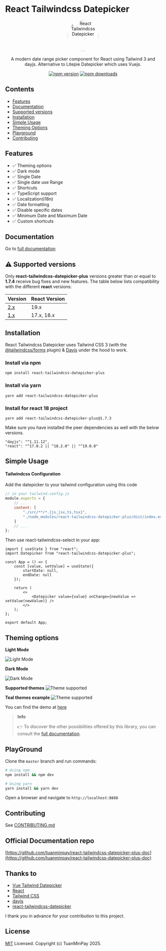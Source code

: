 # React Tailwindcss Datepicker

<p align="center">
    <a href="https://react-tailwindcss-datepicker-plus.vercel.app/" target="_blank">
      <img alt="React Tailwindcss Datepicker" width="100" style="border-radius: 100%;" src="https://raw.githubusercontent.com/tuanminpay/react-tailwindcss-datepicker-plus/master/assets/img/calendar_logo.svg?raw=true">
    </a><br><br>
    A modern date range picker component for React using Tailwind 3 and dayjs. Alternative to Litepie Datepicker which uses Vuejs.
</p>

<div align="center">

[![npm version](https://img.shields.io/npm/v/react-tailwindcss-datepicker-plus?style=flat-square)](https://www.npmjs.com/package/react-tailwindcss-datepicker-plus)
[![npm downloads](https://img.shields.io/npm/dt/react-tailwindcss-datepicker-plus?style=flat-square)](https://www.npmjs.com/package/react-tailwindcss-datepicker-plus)

</div>

## Contents

- [Features](#features)
- [Documentation](#documentation)
- [Supported versions](#-supported-versions)
- [Installation](#installation)
- [Simple Usage](#simple-usage)
- [Theming Options](#theming-options)
- [Playground](#playground)
- [Contributing](#contributing)

## Features

- ✅ Theming options
- ✅ Dark mode
- ✅ Single Date
- ✅ Single date use Range
- ✅ Shortcuts
- ✅ TypeScript support
- ✅ Localization(i18n)
- ✅ Date formatting
- ✅ Disable specific dates
- ✅ Minimum Date and Maximum Date
- ✅ Custom shortcuts

## Documentation

Go to [full documentation](https://react-tailwindcss-datepicker-plus.vercel.app/)

## ⚠️ Supported versions

Only **react-tailwindcss-datepicker-plus** versions greater than or equal to **1.7.4** receive bug fixes and new features. The table below lists compatibility with the different **react** versions:

| Version                                                                         | React Version |
| ------------------------------------------------------------------------------- | ------------- |
| [2.x](https://github.com/tuanminpay/react-tailwindcss-datepicker-plus/tree/v2.0.0) | 19.x          |
| [1.x](https://github.com/tuanminpay/react-tailwindcss-datepicker-plus/tree/v1.7.3) | 17.x, 18.x    |

## Installation

React Tailwindcss Datepicker uses Tailwind CSS 3 (with the
[@tailwindcss/forms](https://github.com/tailwindlabs/tailwindcss-forms) plugin) &
[Dayjs](https://day.js.org/en/) under the hood to work.

### Install via npm

```
npm install react-tailwindcss-datepicker-plus
```

### Install via yarn

```
yarn add react-tailwindcss-datepicker-plus
```

### Install for react 18 project

```
yarn add react-tailwindcss-datepicker-plus@1.7.3
```

Make sure you have installed the peer dependencies as well with the below versions.

```
"dayjs": "^1.11.12",
"react": "^17.0.2 || ^18.2.0" || "^19.0.0"
```

## Simple Usage

#### Tailwindcss Configuration

Add the datepicker to your tailwind configuration using this code

```javascript
// in your tailwind.config.js
module.exports = {
    // ...
    content: [
        "./src/**/*.{js,jsx,ts,tsx}",
        "./node_modules/react-tailwindcss-datepicker-plus/dist/index.esm.js"
    ]
    // ...
};
```

Then use react-tailwindcss-select in your app:

```tsx
import { useState } from "react";
import Datepicker from "react-tailwindcss-datepicker-plus";

const App = () => {
    const [value, setValue] = useState({
        startDate: null,
        endDate: null
    });

    return (
        <>
            <Datepicker value={value} onChange={newValue => setValue(newValue)} />
        </>
    );
};

export default App;
```

## Theming options

**Light Mode**

![Light Mode](https://raw.githubusercontent.com/tuanminpay/react-tailwindcss-datepicker-plus/master/assets/img/Screen_Shot_2022-08-04_at_17.04.09_light.png?raw=true)

**Dark Mode**

![Dark Mode](https://raw.githubusercontent.com/tuanminpay/react-tailwindcss-datepicker-plus/master/assets/img/Screen_Shot_2022-08-04_at_17.04.09_dark.png?raw=true)

**Supported themes**
![Theme supported](https://raw.githubusercontent.com/tuanminpay/react-tailwindcss-datepicker-plus/master/assets/img/Screen_Shot_2022-08-04_at_17.04.09_theme.png?raw=true)

**Teal themes example**
![Theme supported](https://raw.githubusercontent.com/tuanminpay/react-tailwindcss-datepicker-plus/master/assets/img/Screen_Shot_2022-08-04_at_17.04.09_teal.png?raw=true)

You can find the demo at [here](https://react-tailwindcss-datepicker-plus.vercel.app/demo)

> **Info**
>
> 👉 To discover the other possibilities offered by this library, you can consult the
> [full documentation](https://react-tailwindcss-datepicker-plus.vercel.app/).

## PlayGround

Clone the `master` branch and run commands:

```sh
# Using npm
npm install && npm dev

# Using yarn
yarn install && yarn dev

```

Open a browser and navigate to `http://localhost:8888`

## Contributing

See
[CONTRIBUTING.md](https://github.com/tuanminpay/react-tailwindcss-datepicker-plus/blob/master/CONTRIBUTING.md)

## Official Documentation repo

[https://github.com/tuanminpay/react-tailwindcss-datepicker-plus-doc](https://github.com/tuanminpay/react-tailwindcss-datepicker-plus-doc)

## Thanks to

- [Vue Tailwind Datepicker](https://vue-tailwind-datepicker.com/)
- [React](https://reactjs.org/)
- [Tailwind CSS](https://tailwindcss.com/)
- [dayjs](https://day.js.org/)
- [react-tailwindcss-datepicker](https://github.com/onesine/react-tailwindcss-datepicker)

I thank you in advance for your contribution to this project.

## License

[MIT](LICENSE) Licensed. Copyright (c) TuanMinPay 2025.
